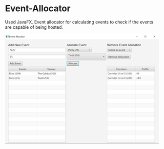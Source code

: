 # Event-Allocator
Used JavaFX. Event allocator for calculating events to check if the events are capable of being hosted.

![alt text](https://github.com/wqdoqw/Event-Allocator/blob/master/Planner/1.PNG)
